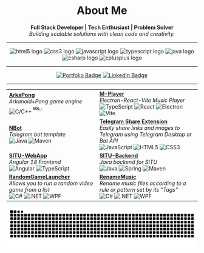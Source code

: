 <h1 align="center">About Me</h1>

<p align="center">
  <b>Full Stack Developer | Tech Enthusiast | Problem Solver</b><br>
  <i>Building scalable solutions with clean code and creativity.</i>
</p>

---

<div align="center">
  <img src="https://cdn.jsdelivr.net/gh/devicons/devicon/icons/html5/html5-original.svg" height="32" alt="html5 logo" />
  <img src="https://cdn.jsdelivr.net/gh/devicons/devicon/icons/css3/css3-original.svg" height="32" alt="css3 logo" />
  <img src="https://cdn.jsdelivr.net/gh/devicons/devicon/icons/javascript/javascript-original.svg" height="32" alt="javascript logo" />
  <img src="https://cdn.jsdelivr.net/gh/devicons/devicon/icons/typescript/typescript-original.svg" height="32" alt="typescript logo" />
  <img src="https://cdn.jsdelivr.net/gh/devicons/devicon/icons/java/java-original.svg" height="32" alt="java logo" />
  <img src="https://cdn.jsdelivr.net/gh/devicons/devicon/icons/csharp/csharp-original.svg" height="32" alt="csharp logo" />
  <img src="https://cdn.jsdelivr.net/gh/devicons/devicon/icons/cplusplus/cplusplus-original.svg" height="32" alt="cplusplus logo" />
</div>

---

<p align="center">
  <a href="https://ignacioveiga.netlify.app" target="_blank"><img src="https://img.shields.io/badge/Portfolio-00C7B7?style=for-the-badge&logo=netlify&logoColor=white" alt="Portfolio Badge" /></a>
  <a href="https://www.linkedin.com/in/ignacio-veiga/" target="_blank"><img src="https://img.shields.io/badge/LinkedIn-0077B5?style=for-the-badge&logo=linkedin&logoColor=white" alt="LinkedIn Badge" /></a>
</p>

---

<table align="center">
  <tr>
    <td>
      <b><a href="https://github.com/IgnacioVeiga/ArkaPong">ArkaPong</a></b><br>
      <i>Arkanoid+Pong game engine</i><br>
      <img src="https://cdn.jsdelivr.net/gh/devicons/devicon/icons/cplusplus/cplusplus-original.svg" height="24" title="C/C++" />
      <img src="https://raw.githubusercontent.com/devicons/devicon/master/icons/sdl/sdl-original.svg" height="24" title="SDL2" />
    </td>
    <td>
      <b><a href="https://github.com/IgnacioVeiga/M-Player">M-Player</a></b><br>
      <i>Electron-React-Vite Music Player</i><br>
      <img src="https://cdn.jsdelivr.net/gh/devicons/devicon/icons/typescript/typescript-original.svg" height="24" title="TypeScript" />
      <img src="https://cdn.jsdelivr.net/gh/devicons/devicon/icons/react/react-original.svg" height="24" title="React" />
      <img src="https://cdn.jsdelivr.net/gh/devicons/devicon/icons/electron/electron-original.svg" height="24" title="Electron" />
      <img src="https://cdn.jsdelivr.net/gh/devicons/devicon/icons/vite/vite-original.svg" height="24" title="Vite" />
    </td>
  </tr>
  <tr>
    <td>
      <b><a href="https://github.com/IgnacioVeiga/NBot">NBot</a></b><br>
      <i>Telegram bot template</i><br>
      <img src="https://cdn.jsdelivr.net/gh/devicons/devicon/icons/java/java-original.svg" height="24" title="Java" />
      <img src="https://cdn.jsdelivr.net/gh/devicons/devicon/icons/maven/maven-original.svg" height="24" title="Maven" />
    </td>
    <td>
      <b><a href="https://github.com/IgnacioVeiga/telegram-share-extension">Telegram Share Extension</a></b><br>
      <i>Easily share links and images to Telegram using Telegram Desktop or Bot API</i><br>
      <img src="https://cdn.jsdelivr.net/gh/devicons/devicon/icons/javascript/javascript-original.svg" height="24" title="JavaScript" />
      <img src="https://cdn.jsdelivr.net/gh/devicons/devicon/icons/html5/html5-original.svg" height="24" title="HTML5" />
      <img src="https://cdn.jsdelivr.net/gh/devicons/devicon/icons/css3/css3-original.svg" height="24" title="CSS3" />
    </td>
  </tr>
  <tr>
    <td>
      <b><a href="https://github.com/IgnacioVeiga/SITU-WebApp">SITU-WebApp</a></b><br>
      <i>Angular 18 Frontend</i><br>
      <img src="https://cdn.jsdelivr.net/gh/devicons/devicon/icons/angular/angular-original.svg" height="24" title="Angular" />
      <img src="https://cdn.jsdelivr.net/gh/devicons/devicon/icons/typescript/typescript-original.svg" height="24" title="TypeScript" />
    </td>
    <td>
      <b><a href="https://github.com/IgnacioVeiga/SITU-Backend">SITU-Backend</a></b><br>
      <i>Java backend for SITU</i><br>
      <img src="https://cdn.jsdelivr.net/gh/devicons/devicon/icons/java/java-original.svg" height="24" title="Java" />
      <img src="https://cdn.jsdelivr.net/gh/devicons/devicon/icons/spring/spring-original.svg" height="24" title="Spring" />
      <img src="https://cdn.jsdelivr.net/gh/devicons/devicon/icons/maven/maven-original.svg" height="24" title="Maven" />
    </td>
  </tr>
  <tr>
    <td>
      <b><a href="https://github.com/IgnacioVeiga/RandomGameLauncher">RandomGameLauncher</a></b><br>
      <i>Allows you to run a random video game from a list</i><br>
      <img src="https://cdn.jsdelivr.net/gh/devicons/devicon/icons/csharp/csharp-original.svg" height="24" title="C#" />
      <img src="https://cdn.jsdelivr.net/gh/devicons/devicon/icons/dot-net/dot-net-original.svg" height="24" title=".NET" />
      <img src="https://cdn.jsdelivr.net/gh/devicons/devicon/icons/windows8/windows8-original.svg" height="24" title="WPF" />
    </td>
    <td>
      <b><a href="https://github.com/IgnacioVeiga/RenameMusic">RenameMusic</a></b><br>
      <i>Rename music files according to a rule or pattern set by its "Tags"</i><br>
      <img src="https://cdn.jsdelivr.net/gh/devicons/devicon/icons/csharp/csharp-original.svg" height="24" title="C#" />
      <img src="https://cdn.jsdelivr.net/gh/devicons/devicon/icons/dot-net/dot-net-original.svg" height="24" title=".NET" />
      <img src="https://cdn.jsdelivr.net/gh/devicons/devicon/icons/windows8/windows8-original.svg" height="24" title="WPF" />
    </td>
  </tr>
</table>

<p align="center">
  <img src="https://raw.githubusercontent.com/IgnacioVeiga/IgnacioVeiga/output/snake.svg" alt="Snake animation" />
</p>
